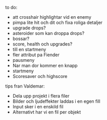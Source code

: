


to do:

 - att crosshair highlightar vid en enemy
 - pimpa lite hit och dit och fixa roliga detaljer
 - upgrade drops?
 - asteroider som kan droppa drops?
 - bossar?
 - score, health och upgrades?
 - till en startmeny
 - fler attribut pa Fiender
 - pausmeny
 - Nar man dor kommer en knapp
 - startmeny
 - Scoresaver och highscore


tips fran Valdemar:
- Dela upp projekt i flera filer
- Bilder och ljudeffekter laddas i en egen fill
- Input sker i en enskild fil
- Alternativt har vi en fil per objekt
